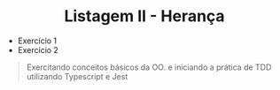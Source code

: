 <h1 align="center">Listagem II - Herança</h1>
<ul>
    <li>Exercício 1</li>
    <li>Exercício 2</li>
</ul>

> Exercitando conceitos básicos da OO. e iniciando a prática de TDD utilizando Typescript e Jest

